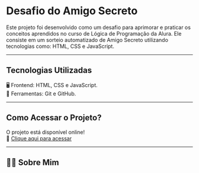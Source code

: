 # Desafio do Amigo Secreto 

Este projeto foi desenvolvido como um desafio para aprimorar e praticar os conceitos aprendidos no curso de Lógica de Programação da Alura. Ele consiste em um sorteio automatizado de Amigo Secreto utilizando tecnologias como: HTML, CSS e JavaScript. 

---------------------------------------------------------------------------------------------------------------------------------------------------------------

## Tecnologias Utilizadas

🖥️ Frontend: HTML, CSS e JavaScript. <br>
🔧 Ferramentas: Git e GitHub.

---------------------------------------------------------------------------------------------------------------------------------------------------------------
## Como Acessar o Projeto?

O projeto está disponível online!  
🔗 [Clique aqui para acessar](https://seuusuario.github.io/nome-do-projeto/)

---------------------------------------------------------------------------------------------------------------------------------------------------------------

## 🧑‍💻 Sobre Mim



